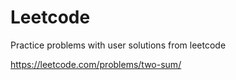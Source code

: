 # Leetcode
Practice problems with user solutions from leetcode

https://leetcode.com/problems/two-sum/
